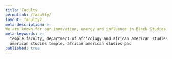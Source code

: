 ```yaml
---
title: Faculty
permalink: /faculty/
layout: faculty2
meta-description: >-
We are known for our innovation, energy and influence in Black Studies. Our professors have published more books than any other Department of African American Studies in the nation.
meta-keywords: >-
  temple faculty, department of africology and african american studies, african
  american studies temple, african american studies phd 
published: true
---
```

